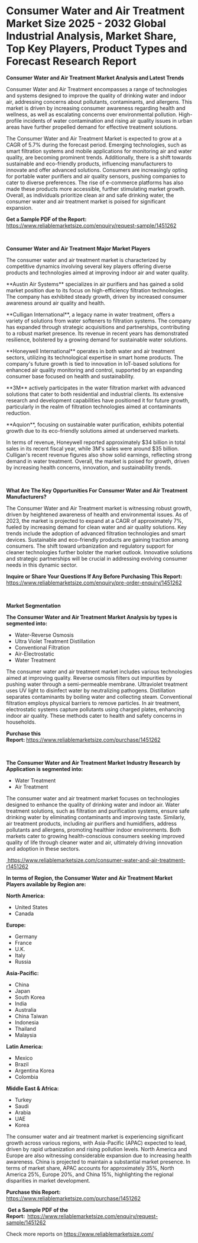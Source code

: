 <p><h1>Consumer Water and Air Treatment Market Size 2025 - 2032 Global Industrial Analysis, Market Share, Top Key Players, Product Types and Forecast Research Report</h1></p><p><strong>Consumer Water and Air Treatment Market Analysis and Latest Trends</strong></p>
<p><p>Consumer Water and Air Treatment encompasses a range of technologies and systems designed to improve the quality of drinking water and indoor air, addressing concerns about pollutants, contaminants, and allergens. This market is driven by increasing consumer awareness regarding health and wellness, as well as escalating concerns over environmental pollution. High-profile incidents of water contamination and rising air quality issues in urban areas have further propelled demand for effective treatment solutions.</p><p>The Consumer Water and Air Treatment Market is expected to grow at a CAGR of 5.7% during the forecast period. Emerging technologies, such as smart filtration systems and mobile applications for monitoring air and water quality, are becoming prominent trends. Additionally, there is a shift towards sustainable and eco-friendly products, influencing manufacturers to innovate and offer advanced solutions. Consumers are increasingly opting for portable water purifiers and air quality sensors, pushing companies to cater to diverse preferences. The rise of e-commerce platforms has also made these products more accessible, further stimulating market growth. Overall, as individuals prioritize clean air and safe drinking water, the consumer water and air treatment market is poised for significant expansion.</p></p>
<p><strong>Get a Sample PDF of the Report:&nbsp;</strong> <a href="https://www.reliablemarketsize.com/enquiry/request-sample/1451262?utm_campaign=2925&utm_medium=2&utm_source=Github&utm_content=ia&utm_term=11032025&utm_id=consumer-water-and-air-treatment">https://www.reliablemarketsize.com/enquiry/request-sample/1451262</a></p>
<p>&nbsp;</p>
<p><strong>Consumer Water and Air Treatment Major Market Players</strong></p>
<p><p>The consumer water and air treatment market is characterized by competitive dynamics involving several key players offering diverse products and technologies aimed at improving indoor air and water quality. </p><p>**Austin Air Systems** specializes in air purifiers and has gained a solid market position due to its focus on high-efficiency filtration technologies. The company has exhibited steady growth, driven by increased consumer awareness around air quality and health.</p><p>**Culligan International**, a legacy name in water treatment, offers a variety of solutions from water softeners to filtration systems. The company has expanded through strategic acquisitions and partnerships, contributing to a robust market presence. Its revenue in recent years has demonstrated resilience, bolstered by a growing demand for sustainable water solutions.</p><p>**Honeywell International** operates in both water and air treatment sectors, utilizing its technological expertise in smart home products. The company's future growth is tied to innovation in IoT-based solutions for enhanced air quality monitoring and control, supported by an expanding consumer base focused on health and sustainability.</p><p>**3M** actively participates in the water filtration market with advanced solutions that cater to both residential and industrial clients. Its extensive research and development capabilities have positioned it for future growth, particularly in the realm of filtration technologies aimed at contaminants reduction.</p><p>**Aquion**, focusing on sustainable water purification, exhibits potential growth due to its eco-friendly solutions aimed at underserved markets. </p><p>In terms of revenue, Honeywell reported approximately $34 billion in total sales in its recent fiscal year, while 3M's sales were around $35 billion. Culligan's recent revenue figures also show solid earnings, reflecting strong demand in water treatment. Overall, the market is poised for growth, driven by increasing health concerns, innovation, and sustainability trends.</p></p>
<p>&nbsp;</p>
<p><strong>What Are The Key Opportunities For Consumer Water and Air Treatment Manufacturers?</strong></p>
<p><p>The Consumer Water and Air Treatment market is witnessing robust growth, driven by heightened awareness of health and environmental issues. As of 2023, the market is projected to expand at a CAGR of approximately 7%, fueled by increasing demand for clean water and air quality solutions. Key trends include the adoption of advanced filtration technologies and smart devices. Sustainable and eco-friendly products are gaining traction among consumers. The shift toward urbanization and regulatory support for cleaner technologies further bolster the market outlook. Innovative solutions and strategic partnerships will be crucial in addressing evolving consumer needs in this dynamic sector.</p></p>
<p><strong>Inquire or Share Your Questions If Any Before Purchasing This Report:</strong> <a href="https://www.reliablemarketsize.com/enquiry/pre-order-enquiry/1451262?utm_campaign=2925&utm_medium=2&utm_source=Github&utm_content=ia&utm_term=11032025&utm_id=consumer-water-and-air-treatment">https://www.reliablemarketsize.com/enquiry/pre-order-enquiry/1451262</a></p>
<p>&nbsp;</p>
<p><strong>Market Segmentation</strong></p>
<p><strong>The Consumer Water and Air Treatment Market Analysis by types is segmented into:</strong></p>
<p><ul><li>Water-Reverse Osmosis</li><li>Ultra Violet Treatment Distillation</li><li>Conventional Filtration</li><li>Air-Electrostatic</li><li>Water Treatment</li></ul></p>
<p><p>The consumer water and air treatment market includes various technologies aimed at improving quality. Reverse osmosis filters out impurities by pushing water through a semi-permeable membrane. Ultraviolet treatment uses UV light to disinfect water by neutralizing pathogens. Distillation separates contaminants by boiling water and collecting steam. Conventional filtration employs physical barriers to remove particles. In air treatment, electrostatic systems capture pollutants using charged plates, enhancing indoor air quality. These methods cater to health and safety concerns in households.</p></p>
<p><strong>Purchase this Report:&nbsp;</strong><a href="https://www.reliablemarketsize.com/purchase/1451262?utm_campaign=2925&utm_medium=2&utm_source=Github&utm_content=ia&utm_term=11032025&utm_id=consumer-water-and-air-treatment">https://www.reliablemarketsize.com/purchase/1451262</a></p>
<p>&nbsp;</p>
<p><strong>The Consumer Water and Air Treatment Market Industry Research by Application is segmented into:</strong></p>
<p><ul><li>Water Treatment</li><li>Air Treatment</li></ul></p>
<p><p>The consumer water and air treatment market focuses on technologies designed to enhance the quality of drinking water and indoor air. Water treatment solutions, such as filtration and purification systems, ensure safe drinking water by eliminating contaminants and improving taste. Similarly, air treatment products, including air purifiers and humidifiers, address pollutants and allergens, promoting healthier indoor environments. Both markets cater to growing health-conscious consumers seeking improved quality of life through cleaner water and air, ultimately driving innovation and adoption in these sectors.</p></p>
<p><a href="https://www.reliablemarketsize.com/consumer-water-and-air-treatment-r1451262?utm_campaign=2925&utm_medium=2&utm_source=Github&utm_content=ia&utm_term=11032025&utm_id=consumer-water-and-air-treatment">&nbsp;https://www.reliablemarketsize.com/consumer-water-and-air-treatment-r1451262</a></p>
<p><strong>In terms of Region, the Consumer Water and Air Treatment Market Players available by Region are:</strong></p>
<p>
    <p> <strong> North America: </strong>
        <ul>
            <li>United States</li>
            <li>Canada</li>
        </ul>
        </p> 
    <p> <strong> Europe: </strong>
        <ul>
            <li>Germany</li>
            <li>France</li>
            <li>U.K.</li>
            <li>Italy</li>
            <li>Russia</li>
        </ul>
        </p> 
    <p> <strong> Asia-Pacific: </strong>
        <ul>
            <li>China</li>
            <li>Japan</li>
            <li>South Korea</li>
            <li>India</li>
            <li>Australia</li>
            <li>China Taiwan</li>
            <li>Indonesia</li>
            <li>Thailand</li>
            <li>Malaysia</li>
        </ul>
        </p> 
    <p> <strong> Latin America: </strong>
        <ul>
            <li>Mexico</li>
            <li>Brazil</li>
            <li>Argentina Korea</li>
            <li>Colombia</li>
        </ul>
        </p> 
    <p> <strong> Middle East & Africa: </strong>
        <ul>
            <li>Turkey</li>
            <li>Saudi</li>
            <li>Arabia</li>
            <li>UAE</li>
            <li>Korea</li>
        </ul>
    </p>
    </p>
<p><p>The consumer water and air treatment market is experiencing significant growth across various regions, with Asia-Pacific (APAC) expected to lead, driven by rapid urbanization and rising pollution levels. North America and Europe are also witnessing considerable expansion due to increasing health awareness. China is projected to maintain a substantial market presence. In terms of market share, APAC accounts for approximately 35%, North America 25%, Europe 20%, and China 15%, highlighting the regional disparities in market development.</p></p>
<p><strong>Purchase this Report: </strong><a href="https://www.reliablemarketsize.com/purchase/1451262?utm_campaign=2925&utm_medium=2&utm_source=Github&utm_content=ia&utm_term=11032025&utm_id=consumer-water-and-air-treatment">https://www.reliablemarketsize.com/purchase/1451262</a></p>
<p>&nbsp;<strong>Get a Sample PDF of the Report:&nbsp;&nbsp;</strong><a href="https://www.reliablemarketsize.com/enquiry/request-sample/1451262?utm_campaign=2925&utm_medium=2&utm_source=Github&utm_content=ia&utm_term=11032025&utm_id=consumer-water-and-air-treatment">https://www.reliablemarketsize.com/enquiry/request-sample/1451262</a></p>
<p><strong></strong></p>
<p>Check more reports on <a href="https://www.reliablemarketsize.com/?utm_campaign=2925&utm_medium=2&utm_source=Github&utm_content=ia&utm_term=11032025&utm_id=consumer-water-and-air-treatment">https://www.reliablemarketsize.com/</a></p>